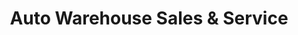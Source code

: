 ---
title: "Auto Warehouse Sales & Service"
url: /parker/auto-warehouse-sales-and-service/
shop: car
---
